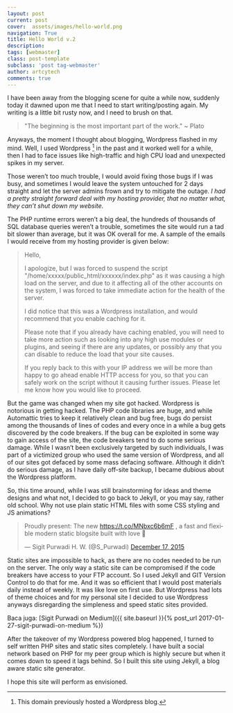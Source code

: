 ```yaml
---
layout: post
current: post
cover:  assets/images/hello-world.png
navigation: True
title: Hello World v.2
description: 
tags: [webmaster]
class: post-template
subclass: 'post tag-webmaster'
author: artcytech
comments: true
---
```


I have been away from the blogging scene for quite a while now, suddenly today it dawned upon me that I need to start writing/posting again. My writing is a little bit rusty now, and I need to brush on that.

>&quot;The beginning is the most important part of the work.&quot;
>~ Plato

Anyways, the moment I thought about blogging, Wordpress flashed in my mind. Well, I used Wordpress [^1] in the past and it worked well for a while, then I had to face issues like high-traffic and high CPU load and unexpected spikes in my server.

Those weren’t too much trouble, I would avoid fixing those bugs if I was busy, and sometimes I would leave the system untouched for 2 days straight and let the server admins frown and try to mitigate the outage. <i>I had a pretty straight forward deal with my hosting provider, that no matter what, they can’t shut down my website.</i>

The PHP runtime errors weren’t a big deal, the hundreds of thousands of SQL database queries weren’t a trouble, sometimes the site would run a tad bit slower than average, but it was OK overall for me. A sample of the emails I would receive from my hosting provider is given below:

> Hello, 
>
>I apologize, but I was forced to suspend the script "/home/xxxxx/public_html/xxxxxx/index.php" as it was causing a high load on the server, and due to it affecting all of the other accounts on the system, I was forced to take immediate action for the health of the server. 
>
>I did notice that this was a Wordpress installation, and would recommend that you enable caching for it.
>
>Please note that if you already have caching enabled, you will need to take more action such as looking into any high use modules or plugins, and seeing if there are any updates, or possibly any that you can disable to reduce the load that your site causes. 
>
>If you reply back to this with your IP address we will be more than happy to go ahead enable HTTP access for you, so that you can safely work on the script without it causing further issues. Please let me know how you would like to proceed.  
  
But the game was changed when my site got hacked. Wordpress is notorious in getting hacked. The PHP code libraries are huge, and while Automattic tries to keep it relatively clean and bug free, bugs do persist among the thousands of lines of codes and every once in a while a bug gets discovered by the code breakers. If the bug can be exploited in some way to gain access of the site, the code breakers tend to do some serious damage. While I wasn’t been exclusively targeted by such individuals, I was part of a victimized group who used the same version of Wordpress, and all of our sites got defaced by some mass defacing software. Although it didn’t do serious damage, as I have daily off-site backup, I became dubious about the Wordpress platform.

So, this time around, while I was still brainstorming for ideas and theme designs and what not, I decided to go back to Jekyll, or you may say, rather old school. Why not use plain static HTML files with some CSS styling and JS animations?

<blockquote class="twitter-tweet" data-lang="en"><p lang="en" dir="ltr">Proudly present: The new <a href="https://t.co/MNbxc6b6mF">https://t.co/MNbxc6b6mF</a> , a fast and flexible modern static blogsite built with love 💖</p>&mdash; Sigit Purwadi H. W. (@S_Purwadi) <a href="https://twitter.com/S_Purwadi/status/677392010395836420">December 17, 2015</a></blockquote>
<script async src="//platform.twitter.com/widgets.js" charset="utf-8"></script>

Static sites are impossible to hack, as there are no codes needed to be run on the server. The only way a static site can be compromised if the code breakers have access to your FTP account. So I used Jekyll and GIT Version Control to do that for me. And it was so efficient that I would post materials daily instead of weekly. It was like love on first use. But Wordpress had lots of theme choices and for my personal site I decided to use Wordpress anyways disregarding the simpleness and speed static sites provided.

Baca juga: [Sigit Purwadi on Medium]({{ site.baseurl }}{% post_url 2017-01-27-sigit-purwadi-on-medium %})

After the takeover of my Wordpress powered blog happened, I turned to self written PHP sites and static sites completely. I have built a social network based on PHP for my peer group which is highly secure but when it comes down to speed it lags behind. So I built this site using Jekyll, a blog aware static site generator.

I hope this site will perform as envisioned.

[^1]: This domain previously hosted a Wordpress blog.

